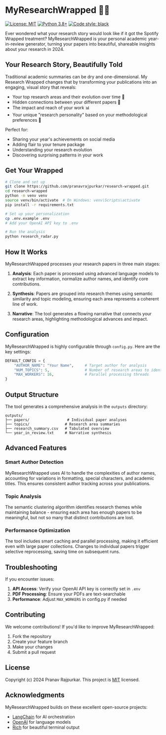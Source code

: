 # MyResearchWrapped 🎯✨

[![License: MIT](https://img.shields.io/badge/License-MIT-yellow.svg)](https://opensource.org/licenses/MIT)
[![Python 3.8+](https://img.shields.io/badge/python-3.8+-blue.svg)](https://www.python.org/downloads/)
[![Code style: black](https://img.shields.io/badge/code%20style-black-000000.svg)](https://github.com/psf/black)

Ever wondered what your research story would look like if it got the Spotify Wrapped treatment? MyResearchWrapped is your personal academic year-in-review generator, turning your papers into beautiful, shareable insights about your research in 2024.

## Your Research Story, Beautifully Told

Traditional academic summaries can be dry and one-dimensional. My Research Wrapped changes that by transforming your publications into an engaging, visual story that reveals:

- Your top research areas and their evolution over time 🚀
- Hidden connections between your different papers 🔄
- The impact and reach of your work 📊
- Your unique "research personality" based on your methodological preferences 🎨

Perfect for:
- Sharing your year's achievements on social media
- Adding flair to your tenure package
- Understanding your research evolution
- Discovering surprising patterns in your work

## Get Your Wrapped

```bash
# Clone and set up
git clone https://github.com/pranavrajpurkar/research-wrapped.git
cd research-wrapped
python -m venv venv
source venv/bin/activate  # On Windows: venv\Scripts\activate
pip install -r requirements.txt

# Set up your personalization
cp .env.example .env
# Add your OpenAI API key to .env

# Run the analysis
python research_radar.py
```

## How It Works

MyResearchWrapped processes your research papers in three main stages:

1. **Analysis**: Each paper is processed using advanced language models to extract key information, normalize author names, and identify core contributions.

2. **Synthesis**: Papers are grouped into research themes using semantic similarity and topic modeling, ensuring each area represents a coherent line of work.

3. **Narrative**: The tool generates a flowing narrative that connects your research areas, highlighting methodological advances and impact.

## Configuration

MyResearchWrapped is highly configurable through `config.py`. Here are the key settings:

```python
DEFAULT_CONFIG = {
    "AUTHOR_NAME": "Your Name",     # Target author for analysis
    "NUM_TOPICS": 5,                # Number of research areas to identify
    "MAX_WORKERS": 16,              # Parallel processing threads
}
```

## Output Structure

The tool generates a comprehensive analysis in the `outputs` directory:

```
outputs/
├── papers/                 # Individual paper analyses
├── topics/                # Research area summaries
├── research_summary.csv   # Tabulated overview
└── year_in_review.txt     # Narrative synthesis
```

## Advanced Features

### Smart Author Detection
MyResearchWrapped uses AI to handle the complexities of author names, accounting for variations in formatting, special characters, and academic titles. This ensures consistent author tracking across your publications.

### Topic Analysis
The semantic clustering algorithm identifies research themes while maintaining balance - ensuring each area has enough papers to be meaningful, but not so many that distinct contributions are lost.

### Performance Optimization
The tool includes smart caching and parallel processing, making it efficient even with large paper collections. Changes to individual papers trigger selective reprocessing, saving time on subsequent runs.

## Troubleshooting

If you encounter issues:

1. **API Access**: Verify your OpenAI API key is correctly set in `.env`
2. **PDF Processing**: Ensure your PDFs are text-searchable
3. **Performance**: Adjust `MAX_WORKERS` in config.py if needed

## Contributing

We welcome contributions! If you'd like to improve MyResearchWrapped:

1. Fork the repository
2. Create your feature branch
3. Make your changes
4. Submit a pull request

## License

Copyright (c) 2024 Pranav Rajpurkar. This project is [MIT](./LICENSE) licensed.

## Acknowledgments

MyResearchWrapped builds on these excellent open-source projects:
- [LangChain](https://github.com/hwchase17/langchain) for AI orchestration
- [OpenAI](https://github.com/openai/openai-python) for language models
- [Rich](https://github.com/Textualize/rich) for beautiful terminal output